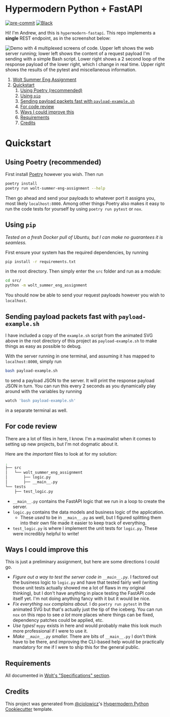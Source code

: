 # Hypermodern Python + FastAPI

[![pre-commit](https://img.shields.io/badge/pre--commit-enabled-brightgreen?logo=pre-commit&logoColor=white)][pre-commit]
[![Black](https://img.shields.io/badge/code%20style-black-000000.svg)][black]

[pypi_]: https://pypi.org/project/wolt-summer-eng-assignment/
[status]: https://pypi.org/project/wolt-summer-eng-assignment/
[python version]: https://pypi.org/project/wolt-summer-eng-assignment
[read the docs]: https://wolt-summer-eng-assignment.readthedocs.io/
[tests]: https://github.com/hiAndrewQuinn/wolt-summer-eng-assignment/actions?workflow=Tests
[codecov]: https://app.codecov.io/gh/hiAndrewQuinn/wolt-summer-eng-assignment
[pre-commit]: https://github.com/pre-commit/pre-commit
[black]: https://github.com/psf/black

Hi! I'm Andrew, and this is `hypermodern-fastapi`. This repo implements a **single** REST endpoint, as in the screenshot below:

![Demo with 4 multiplexed screens of code. Upper left shows the web server running; lower left shows the content of a request payload I'm sending with a simple Bash script. Lower right shows a 2 second loop of the response payload of the lower right, which I change in real time. Upper right shows the results of the pytest and miscellaneous information.](https://user-images.githubusercontent.com/53230903/216786616-c4c7be95-0f5d-4ea2-8ef8-aad03fc6a60b.svg)

1. [Wolt Summer Eng Assignment](#wolt-summer-eng-assignment)
2. [Quickstart](#quickstart)
   1. [Using Poetry (recommended)](#using-poetry-recommended)
   2. [Using `pip`](#using-pip)
   3. [Sending payload packets fast with `payload-example.sh`](#sending-payload-packets-fast-with-payload-examplesh)
   4. [For code review](#for-code-review)
   5. [Ways I could improve this](#ways-i-could-improve-this)
   6. [Requirements](#requirements)
   7. [Credits](#credits)


# Quickstart

## Using Poetry (recommended)

First install [Poetry](https://python-poetry.org/docs/) however you wish. Then run

```bash
poetry install
poetry run wolt-summer-eng-assignment --help
```

Then go ahead and send your payloads to whatever port it assigns you, most likely `localhost:8000`. Among other things Poetry also makes it easy to run the code tests for yourself by using `poetry run pytest` or `nox`.

## Using `pip`

_Tested on a fresh Docker pull of Ubuntu, but I can make no guarantees it is seamless._

First ensure your system has the required dependencies, by running

```bash
pip install -r requirements.txt
```

in the root directory. Then simply enter the `src` folder and run as a module:

```bash
cd src/
python -m wolt_summer_eng_assignment
```

You should now be able to send your request payloads however you wish to `localhost`.

## Sending payload packets fast with `payload-example.sh`

I have included a copy of the `example.sh` script from
the animated SVG above in the
root directory of this project as `payload-example.sh` to
make things as easy as possible to debug.

With the server running in one terminal, and assuming
it has mapped to `localhost:8000`, simply run

```bash
bash payload-example.sh
```

to send a payload JSON to the server. It will print the
response payload JSON in turn. You can run this every
2 seconds as you dynamically play around with the variables
by running

```bash
watch 'bash payload-example.sh'
```

in a separate terminal as well. 

## For code review

There are a lot of files in here, I know. I'm a maximalist when it comes to setting up new projects, but I'm not dogmatic about it.

Here are the _important_ files to look at for my solution:

```bash
.
├── src
│   └── wolt_summer_eng_assignment
│       ├── logic.py
│       ├── __main__.py
└── tests
    ├── test_logic.py
```

- `__main__.py` contains the FastAPI logic that we run in a loop to create the server.
- `logic.py` contains the data models and business logic of the application.
  - These _used_ to be in `__main__.py` as well, but I figured splitting them into their
    own file made it easier to keep track of everything.
- `test_logic.py` is where I implement the unit tests for `logic.py`. These were incredibly helpful to write!


## Ways I could improve this

This is just a preliminary assignment, but here are some directions I could go.

- *Figure out a way to test the server code in `__main__.py`.* I factored out the business logic to `logic.py` and
  have that tested fairly well (writing those unit tests actually showed me a lot of flaws in my original thinking),
  but I don't have anything in place testing the FastAPI code itself yet. I'm not doing anything fancy with it but
  it would be nice.
- *Fix everything `nox` complains about.* I do `poetry run pytest` in the animated SVG but that's actually just the
  tip of the iceberg. You can run `nox` on this repo to see _a lot_ more places where things can be fixed,
  dependency patches could be applied, etc.
- *Use types!* `mypy` exists in here and would probably make this look much more professional if I were to use it.
- *Make `__main__.py` smaller.* There are bits of `__main__.py` I don't think have to be there, and improving the
  CLI-based help would be practically mandatory for me if I were to ship this for the general public.

## Requirements

All documented in [Wolt's "Specifications" section](https://github.com/woltapp/engineering-summer-intern-2023#specification).

## Credits

This project was generated from [@cjolowicz]'s [Hypermodern Python Cookiecutter] template.

[@cjolowicz]: https://github.com/cjolowicz
[pypi]: https://pypi.org/
[hypermodern python cookiecutter]: https://github.com/cjolowicz/cookiecutter-hypermodern-python
[file an issue]: https://github.com/hiAndrewQuinn/wolt-summer-eng-assignment/issues
[pip]: https://pip.pypa.io/

<!-- github-only -->

[license]: https://github.com/hiAndrewQuinn/wolt-summer-eng-assignment/blob/main/LICENSE
[contributor guide]: https://github.com/hiAndrewQuinn/wolt-summer-eng-assignment/blob/main/CONTRIBUTING.md
[command-line reference]: https://wolt-summer-eng-assignment.readthedocs.io/en/latest/usage.html
